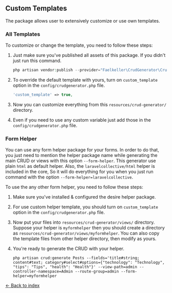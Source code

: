 ## Custom Templates

The package allows user to extensively customize or use own templates.

### All Templates

To customize or change the template, you need to follow these steps:

1. Just make sure you've published all assets of this package. If you didn't just run this command.
    ```php
    php artisan vendor:publish --provider="Faelkeller\CrudGenerator\CrudGeneratorServiceProvider"
    ```
2. To override the default template with yours, turn on `custom_template` option in the `config/crudgenerator.php` file.
    ```php
    'custom_template' => true,
    ```

3. Now you can customize everything from this `resources/crud-generator/` directory.

4. Even if you need to use any custom variable just add those in the `config/crudgenerator.php` file.

### Form Helper

You can use any form helper package for your forms. In order to do that, you just need to mention the helper package name while generating the main CRUD or views with this option `--form-helper`. This generator use plain `html` as default helper.
Also, the `laravelcollective/html` helper is included in the core, So it will do everything for you when you just run command with the option `--form-helper=laravelcollective`.

To use the any other form helper, you need to follow these steps:

1. Make sure you've installed & configured the desire helper package.

2. For use custom helper template, you should turn on `custom_template` option in the `config/crudgenerator.php` file.

3. Now put your files into `resources/crud-generator/views/` directory. Suppose your helper is `myformhelper` then you should create a directory as `resources/crud-generator/views/myformhelper`. You can also copy the template files from other helper directory, then modify as yours.

4. You're ready to generate the CRUD with your helper.
    ```
    php artisan crud:generate Posts --fields='title#string; content#text; category#select#options={"technology": "Technology", "tips": "Tips", "health": "Health"}' --view-path=admin --controller-namespace=Admin --route-group=admin --form-helper=myformhelper
    ```

[&larr; Back to index](README.md)
